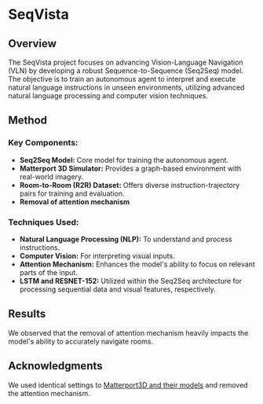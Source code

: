 # SeqVista 

## Overview

The SeqVista project focuses on advancing Vision-Language Navigation (VLN) by developing a robust Sequence-to-Sequence (Seq2Seq) model. The objective is to train an autonomous agent to interpret and execute natural language instructions in unseen environments, utilizing advanced natural language processing and computer vision techniques.

## Method

### Key Components:
- **Seq2Seq Model:** Core model for training the autonomous agent.
- **Matterport 3D Simulator:** Provides a graph-based environment with real-world imagery.
- **Room-to-Room (R2R) Dataset:** Offers diverse instruction-trajectory pairs for training and evaluation.
- **Removal of attention mechanism**

### Techniques Used:
- **Natural Language Processing (NLP):** To understand and process instructions.
- **Computer Vision:** For interpreting visual inputs.
- **Attention Mechanism:** Enhances the model's ability to focus on relevant parts of the input.
- **LSTM and RESNET-152:** Utilized within the Seq2Seq architecture for processing sequential data and visual features, respectively.

## Results

We observed that the removal of attention mechanism heavily impacts the model's ability to accurately navigate rooms.

## Acknowledgments
We used identical settings to [Matterport3D and their models](https://github.com/peteanderson80/Matterport3DSimulator) and removed the attention mechanism.
